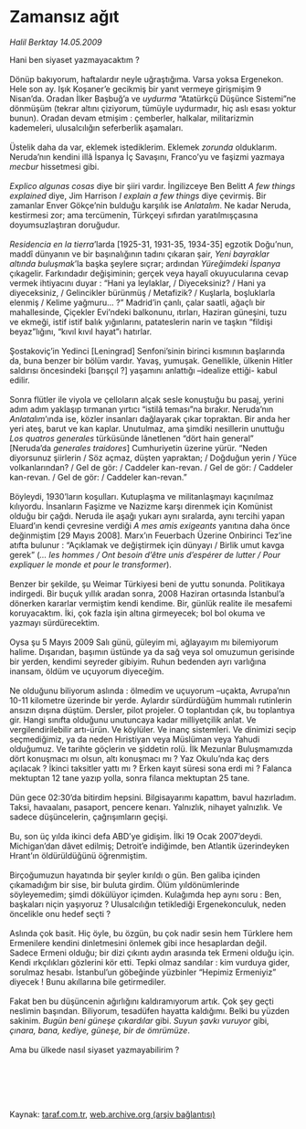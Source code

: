 # Zamansız ağıt

*Halil Berktay 14.05.2009*

<div class="taraf_structure_2col_1zq">
<div class="margen_n">



 <p>Hani ben siyaset yazmayacaktım ? <br/><br/>Dönüp bakıyorum, haftalardır neyle uğraştığıma. Varsa yoksa Ergenekon. Hele son ay. Işık Koşaner’e gecikmiş bir yanıt vermeye girişmişim 9 Nisan’da. Oradan İlker Başbuğ’a ve <i>uydurma</i> “Atatürkçü Düşünce Sistemi”ne dönmüşüm (tekrar altını çiziyorum, tümüyle uydurmadır, hiç aslı esası yoktur bunun). Oradan devam etmişim : çemberler, halkalar, militarizmin kademeleri, ulusalcılığın seferberlik aşamaları. <br/><br/>Üstelik daha da var, eklemek istediklerim. Eklemek <i>zorunda</i> olduklarım. Neruda’nın kendini illâ İspanya İç Savaşını, Franco’yu ve faşizmi yazmaya <i>mecbur</i> hissetmesi gibi. <i><br/><br/>Explico algunas cosas</i> diye bir şiiri vardır. İngilizceye Ben Belitt <i>A few things explained</i> diye, Jim Harrison <i>I explain a few things</i> diye çevirmiş. Bir zamanlar Enver Gökçe’nin bulduğu karşılık ise <i>Anlatalım</i>. Ne kadar Neruda, kestirmesi zor; ama tercümenin, Türkçeyi sıfırdan yaratılmışçasına doyumsuzlaştıran doruğudur.<i> <br/><br/>Residencia en la tierra</i>’larda [1925-31, 1931-35, 1934-35] egzotik Doğu’nun, maddî dünyanın ve bir başınalığının tadını çıkaran şair, <i>Yeni bayraklar altında buluşmak</i>’la başka şeylere sıçrar; ardından <i>Yüreğimdeki İspanya</i> çıkagelir. Farkındadır değişiminin; gerçek veya hayalî okuyucularına cevap vermek ihtiyacını duyar : “Hani ya leylaklar, / Diyeceksiniz? / Hani ya diyeceksiniz, / Gelincikler bürünmüş / Metafizik? / Kuşlarla, boşluklarla elenmiş / Kelime yağmuru... ?” Madrid’in çanlı, çalar saatli, ağaçlı bir mahallesinde, Çiçekler Evi’ndeki balkonunu, ıtırları, Haziran güneşini, tuzu ve ekmeği, istif istif balık yığınlarını, patateslerin narin ve taşkın “fildişi beyaz”lığını, “kıvıl kıvıl hayat”ı hatırlar. <br/><br/>Şostakoviç’in Yedinci [Leningrad] Senfoni’sinin birinci kısmının başlarında da, buna benzer bir bölüm vardır. Yavaş, yumuşak. Genellikle, ülkenin Hitler saldırısı öncesindeki [barışçıl ?] yaşamını anlattığı –idealize ettiği- kabul edilir. <br/><br/>Sonra flütler ile viyola ve çelloların alçak sesle konuştuğu bu pasaj, yerini adım adım yaklaşıp tırmanan yırtıcı “istilâ teması”na bırakır. Neruda’nın <i>Anlatalım</i>’ında ise, közler insanları dağlayarak çıkar topraktan. Bir anda her yeri ateş, barut ve kan kaplar. Unutulmaz, ama şimdiki nesillerin unuttuğu <i>Los quatros generales</i> türküsünde lânetlenen “dört hain general” [Neruda’da <i>generales traidores</i>] Cumhuriyetin üzerine yürür. “Neden diyorsunuz şiirlerin / Söz açmaz, düşten yapraktan; / Doğduğun yerin / Yüce volkanlarından? / Gel de gör: / Caddeler kan-revan. / Gel de gör: / Caddeler kan-revan. / Gel de gör: / Caddeler kan-revan.” <br/><br/>Böyleydi, 1930’ların koşulları. Kutuplaşma ve militanlaşmayı kaçınılmaz kılıyordu. İnsanların Faşizme ve Nazizme karşı direnmek için Komünist olduğu bir çağdı. Neruda ile aşağı yukarı aynı sıralarda, aynı tercihi yapan Eluard’ın kendi çevresine verdiği <i>A mes amis exigeants</i> yanıtına daha önce değinmiştim [29 Mayıs 2008]. Marx’ın Feuerbach Üzerine Onbirinci Tez’ine atıfta bulunur : “Açıklamak ve değiştirmek için<b> </b>dünyayı / Birlik umut kavga gerek” (<i>… les hommes / Ont besoin d’être unis d’espérer de lutter / Pour expliquer le monde et pour le transformer</i>). <br/><br/>Benzer bir şekilde, şu Weimar Türkiyesi beni de yuttu sonunda. Politikaya indirgedi. Bir buçuk yıllık aradan sonra, 2008 Haziran ortasında İstanbul’a dönerken kararlar vermiştim kendi kendime. Bir, günlük realite ile mesafemi koruyacaktım. İki, çok fazla işin altına girmeyecek; bol bol okuma ve yazmayı sürdürecektim. <br/><br/>Oysa şu 5 Mayıs 2009 Salı günü, güleyim mi, ağlayayım mı bilemiyorum halime. Dışarıdan, başımın üstünde ya da sağ veya sol omuzumun gerisinde bir yerden, kendimi seyreder gibiyim. Ruhun bedenden ayrı varlığına inansam, öldüm ve uçuyorum diyeceğim. <br/><br/>Ne olduğunu biliyorum aslında : ölmedim ve uçuyorum –uçakta, Avrupa’nın 10-11 kilometre üzerinde bir yerde. Aylardır sürdürdüğüm hummalı rutinlerin ansızın dışına düştüm. Dersler, pilot projeler. O toplantıdan çık, bu toplantıya gir. Hangi sınıfta olduğunu unutuncaya kadar milliyetçilik anlat. Ve vergilendirilebilir artı-ürün. Ve köylüler. Ve inanç sistemleri. Ve dinimizi seçip seçmediğimiz, ya da neden Hıristiyan veya Müslüman veya Yahudi olduğumuz. Ve tarihte göçlerin ve şiddetin rolü. İlk Mezunlar Buluşmamızda dört konuşmacı mı olsun, altı konuşmacı mı ? Yaz Okulu’nda kaç ders açılacak ? İkinci taksitler yattı mı ? Erken kayıt süresi sona erdi mi ? Falanca mektuptan 12 tane yazıp yolla, sonra filanca mektuptan 25 tane. <br/><br/>Dün gece 02:30’da bitirdim hepsini. Bilgisayarımı kapattım, bavul hazırladım. Taksi, havaalanı, pasaport, pencere kenarı. Yalnızlık, nihayet yalnızlık. Ve sadece düşüncelerin, çağrışımların geçişi. <br/><br/>Bu, son üç yılda ikinci defa ABD’ye gidişim. İlki 19 Ocak 2007’deydi. Michigan’dan dâvet edilmiş; Detroit’e indiğimde, ben Atlantik üzerindeyken Hrant’ın öldürüldüğünü öğrenmiştim. <br/><br/>Birçoğumuzun hayatında bir şeyler kırıldı o gün. Ben galiba içinden çıkamadığım bir sise, bir buluta girdim. Ölüm yıldönümlerinde söyleyemedim; şimdi dökülüyor içimden. Kulağımda hep aynı soru : Ben, başkaları niçin yaşıyoruz ? Ulusalcılığın tetiklediği Ergenekonculuk, neden öncelikle onu hedef seçti ? <br/><br/>Aslında çok basit. Hiç öyle, bu özgün, bu çok nadir sesin hem Türklere hem Ermenilere kendini dinletmesini önlemek gibi ince hesaplardan değil. Sadece Ermeni olduğu; bir dizi çıkıntı aydın arasında tek Ermeni olduğu için. Kendi ırkçılıkları gözlerini kör etti. Tepki olmaz sandılar : kim vurduya gider, sorulmaz hesabı. İstanbul’un göbeğinde yüzbinler “Hepimiz Ermeniyiz” diyecek ! Bunu akıllarına bile getirmediler. <br/><br/>Fakat ben bu düşüncenin ağırlığını kaldıramıyorum artık. Çok şey geçti neslimin başından. Biliyorum, tesadüfen hayatta kaldığımı. Belki bu yüzden sakinim. <i>Bugün beni güneşe çıkardılar</i> gibi. <i>Suyun şavkı vuruyor</i> gibi, <i>çınara, bana, kediye, güneşe, bir de ömrümüze</i>. <br/><br/>Ama bu ülkede nasıl siyaset yazmayabilirim ?</p>
<br/>
<br/>
<br/>



<br/>


<div id="taraf_not">
</div>

</div>


</div>

Kaynak: [taraf.com.tr](http://taraf.com.tr:80/makale/5507.htm), [web.archive.org (arşiv bağlantısı)](http://web.archive.org/web/20091217142401/http://taraf.com.tr:80/makale/5507.htm)
